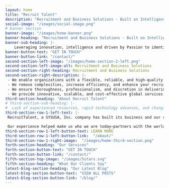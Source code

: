 ```yaml
---
layout: home
title: "Recruit Talent"
description: "Recruitment and Business Solutions - Built on Intelligence and driven by Passion"
social-image: "/images/social-image.png"
# banner section
banner-image: "/images/home-banner.png"
banner-heading: "Recruitment and Business Solutions - Built on Intelligence and driven by Passion"
banner-sub-heading: |-
    Leveraging innovation, intelligence and driven by Passion to identify, select, and source exceptional talent to fulfil business needs using a Comprehensive Recruitment Process  
banner-button-text: "GET IN TOUCH"
banner-button-link: "/contact/"
second-section-left-image: "/images/home-section-2-left.png"
second-section-left-image-alt: Recruitment and Business Solutions 
second-section-right-heading: Recruitment and Business Solutions 
second-section-right-description: |- 
 - We enable organizations with a flexible, reliable, and high-quality recruitment team dedicated to your mission success while ensuring on-time delivery within budget. 
 - We remove complexities, increase efficiency, and enhance your recruitment experience using an unparalleled network of candidates, rigorous market research, robust communication process, and extensive industry knowledge. 
 - We ensure thoroughness, professionalism, and discretion in delivering top-tier talent to reduce your recruitment cost and timelines.
 - We provide innovative, scalable, and cost-effective global services to meet your diverse recruitment needs   
third-section-heading: "About Recruit Talent"
# third-section-sub-heading: |-
#  Lack of experienced resources, rapid technology advances, and changing work environments are challenging organizations to find the right talent to deliver upon their and customers' business needs. 
third-section-row-1-left-text: |-
 RecruitTalent, a SYSUSA, Inc. company has built its business and our reputation by providing Recruitment Solutions and realizing the talent development needs of our clients. 

 Our experience helped make us who we are today—partners with the world’s most forward-thinking organizations, that power their businesses. Every solution we provide is delivered with agility, scale, quality, integrity, and flexibility.
third-section-row-1-left-button-text: LEARN MORE
third-section-row-1-left-button-link:  "/about/"
third-section-row-1-right-image:  "/images/home-third-section.png"
forth-section-heading: "Our Services"
forth-section-button-text: "GET IN TOUCH"
forth-section-button-link: "/contact/"
fifth-section-top-image: "/images/5stars.svg"
fifth-section-heading: "What Our Clients Say"
latest-blog-section-heading: "Our Latest Blog"
latest-blog-section-button-text: "VIEW ALL POSTS"
latest-blog-section-button-link: "/blog/"
---
```

